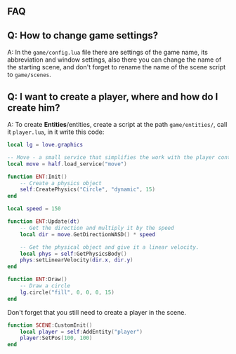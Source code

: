 ## FAQ

## Q: How to change game settings?
A: In the `game/config.lua` file there are settings of the game name, its abbreviation and window settings, also there you can change the name of the starting scene, and don't forget to rename the name of the scene script to `game/scenes`.

## Q: I want to create a player, where and how do I create him?
A: To create **Entities**/entities, create a script at the path `game/entities/`, call it `player.lua`, in it write this code:

```lua
local lg = love.graphics

-- Move - a small service that simplifies the work with the player control.
local move = half.load_service("move")

function ENT:Init()
    -- Create a physics object
    self:CreatePhysics("Circle", "dynamic", 15)
end

local speed = 150

function ENT:Update(dt)
    -- Get the direction and multiply it by the speed
    local dir = move.GetDirectionWASD() * speed

    -- Get the physical object and give it a linear velocity.
    local phys = self:GetPhysicsBody()
    phys:setLinearVelocity(dir.x, dir.y)
end

function ENT:Draw()
    -- Draw a circle
    lg.circle("fill", 0, 0, 0, 15)
end
```

Don't forget that you still need to create a player in the scene.

```lua
function SCENE:CustomInit()
    local player = self:AddEntity("player")
    player:SetPos(100, 100)
end
```